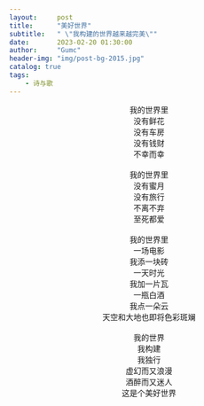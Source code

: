 ```yaml
---
layout:     post
title:      "美好世界"
subtitle:   " \"我构建的世界越来越完美\""
date:       2023-02-20 01:30:00
author:     "Gumc"
header-img: "img/post-bg-2015.jpg"
catalog: true
tags:
    - 诗与歌
---
```

<center>
我的世界里<br/>
没有鲜花<br/>
没有车房<br/>
没有钱财<br/>
不幸而幸<br/>
<br/>
我的世界里<br/>
没有蜜月<br/>
没有旅行<br/>
不离不弃<br/>
至死都爱<br/>
<br/>
我的世界里<br/>
一场电影<br/>
我添一块砖<br/>
一天时光<br/>
我加一片瓦<br/>
一瓶白酒<br/>
我点一朵云<br/>
天空和大地也即将色彩斑斓<br/>
<br/>
我的世界<br/>
我构建<br/>
我独行<br/>
虚幻而又浪漫<br/>
酒醉而又迷人<br/>
这是个美好世界<br/>
<br/>
</center>
